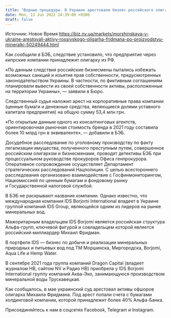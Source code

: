 ```yaml
---
title: "Водные процедуры. В Украине арестовали бизнес российского олигарха по производству минералки"
date: Mon, 13 Jun 2022 14:39:00 +0300
draft: false
---
```

Источник: Новое Время https://biz.nv.ua/markets/morshinskaya-v-ukraine-arestovali-aktivy-rossiyskogo-oligarha-fridmana-po-proizvodstvu-mineralki-50249444.html


Как сообщили в БЭБ, следствие установило, что предприятие через кипрские компании принадлежит олигарху из РФ.

 «По данным следствия российские бизнесмены пытались избежать возможных санкций и изъятия прав собственности, предусмотренных законодательством Украины. В частности, по фиктивным соглашениям планировали вывести из своей собственности активы, расположенные на территории Украины», — заявили в Бюро.

 Следственный судья наложил арест на корпоративные права компании (ценные бумаги и денежные средства, являющиеся долями уставного капитала предприятия) на общую сумму 53,4 млн грн.

 «По открытым данным одного из консалтинговых агентств, ориентировочная рыночная стоимость бренда в 2021 году составила более 10 млрд грн в эквиваленте», — добавили в БЭБ.

 Досудебное расследование по уголовному производству по факту легализации имущества, полученного преступным путем, совершенное российским олигархом и бизнесменами, проводят детективы БЭБ при процессуальном руководстве прокуроров Офиса генпрокурора. Оперативное сопровождение осуществляет Департамент стратегических расследований Нацполиции. С целью всестороннего расследования организовано взаимодействие с Госфинмониторингом, Нацкомиссией по ценным бумагам и фондовому рынку и Государственной налоговой службой.

 В БЭБ не раскрывают название компании. Однако известно, что международная компания IDS Borjomi International владеет в Украине группой компаний IDS Group, являющейся одним из лидеров на рынке минеральных вод.

 Мажоритарным владельцем IDS Borjomi является российская структура Альфа-групп, ключевой фигурой и совладельцем которой является российский миллиардер Михаил Фридман.

 В портфеле IDS — бизнес по добыче и реализации минеральных природных и питьевых вод под ТМ Моршинска, Миргородска, Borjomi, Aqua Life и Hemp Water.

 В сентябре 2021 года группа компаний Dragon Capital (владеет журналом НВ, сайтом NV и Радио НВ) приобрела у IDS Borjomi International группу компаний Аква-Эко, занимающуюся производством минеральной воды Трускавецкая.

Как сообщалось, в мае украинский суд арестовал активы офшоров олигарха Михаила Фридмана. Под арест попали счета с бумагами холдинговой компании, которой принадлежит более 40% Альфа-Банка.

Присоединяйтесь к нам в соцсетях Facebook, Telegram и Instagram.
